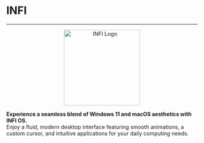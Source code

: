 # INFI

---

<p align="center">
  <img src="https://qtrypzzcjebvfcihiynt.supabase.co/storage/v1/object/public/base44-prod/public/68bf8a513c07091777b94e91/e8ae1b2a5_logo.png" alt="INFI Logo" width="200"/>
</p>

**Experience a seamless blend of Windows 11 and macOS aesthetics with INFI OS.**  
Enjoy a fluid, modern desktop interface featuring smooth animations, a custom cursor, and intuitive applications for your daily computing needs.
